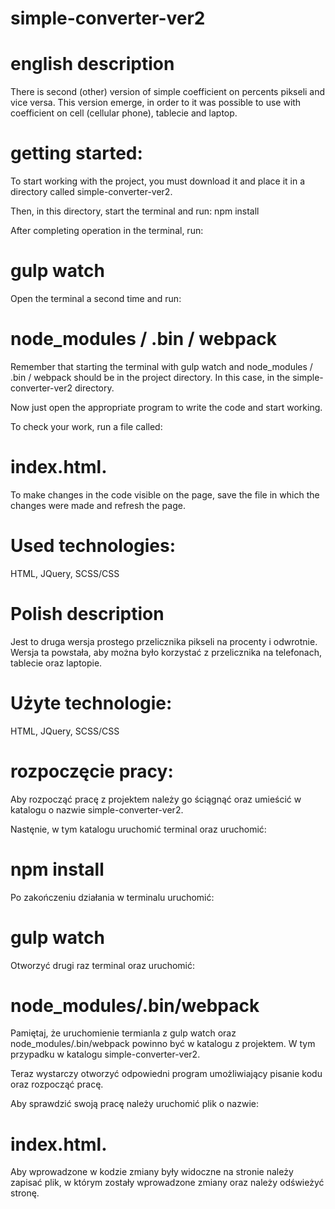 # simple-converter-ver2

# english description
There is second (other) version of simple coefficient on percents pikseli and vice versa. This version emerge, in order to it was possible to use with coefficient on cell (cellular phone), tablecie and laptop. 


# getting started:
To start working with the project, you must download it and place it in a directory called simple-converter-ver2.

Then, in this directory, start the terminal and run: npm install

After completing operation in the terminal, run: 
# gulp watch

Open the terminal a second time and run: 
# node_modules / .bin / webpack

Remember that starting the terminal with gulp watch and node_modules / .bin / webpack should be in the project directory. In this case, in the simple-converter-ver2 directory.

Now just open the appropriate program to write the code and start working.

To check your work, run a file called:
# index.html.

To make changes in the code visible on the page, save the file in which the changes were made and refresh the page.

# Used technologies:
HTML, JQuery, SCSS/CSS 


# Polish description
Jest to druga wersja prostego przelicznika pikseli na procenty i odwrotnie. Wersja ta powstała, aby można było korzystać z przelicznika na telefonach, tablecie oraz laptopie.

# Użyte technologie:
HTML, JQuery, SCSS/CSS

# rozpoczęcie pracy:
Aby rozpocząć pracę z projektem należy go ściągnąć oraz umieścić w katalogu o nazwie simple-converter-ver2.

Nastęnie, w tym katalogu uruchomić terminal oraz  uruchomić: 
# npm install

Po zakończeniu działania w terminalu uruchomić: 
# gulp watch

Otworzyć drugi raz terminal oraz uruchomić: 
# node_modules/.bin/webpack 

Pamiętaj, że uruchomienie termianla z gulp watch oraz node_modules/.bin/webpack powinno być w katalogu z projektem. W tym przypadku w katalogu simple-converter-ver2.

Teraz wystarczy otworzyć odpowiedni program umożliwiający pisanie kodu oraz rozpocząć pracę.

Aby sprawdzić swoją pracę należy uruchomić plik o nazwie: 
# index.html.

Aby wprowadzone w kodzie zmiany były widoczne na stronie należy zapisać plik, w którym zostały wprowadzone zmiany oraz należy odświeżyć stronę.

